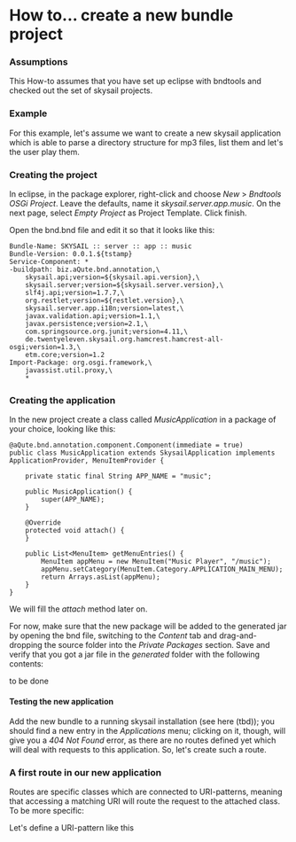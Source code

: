 # How to... create a new bundle project

### Assumptions

This How-to assumes that you have set up eclipse with bndtools and checked out the set of skysail projects.

### Example

For this example, let's assume we want to create a new skysail application which is able to parse a directory structure for mp3 files, list them and let's the user play them.

### Creating the project

In eclipse, in the package explorer, right-click and choose *New* > *Bndtools OSGi Project*. Leave the defaults, name it *skysail.server.app.music*. On the next page, select *Empty Project* as Project Template. Click finish.

Open the bnd.bnd file and edit it so that it looks like this:

```
Bundle-Name: SKYSAIL :: server :: app :: music
Bundle-Version: 0.0.1.${tstamp}
Service-Component: *
-buildpath: biz.aQute.bnd.annotation,\
	skysail.api;version=${skysail.api.version},\
	skysail.server;version=${skysail.server.version},\
	slf4j.api;version=1.7.7,\
	org.restlet;version=${restlet.version},\
	skysail.server.app.i18n;version=latest,\
	javax.validation.api;version=1.1,\
	javax.persistence;version=2.1,\
	com.springsource.org.junit;version=4.11,\
	de.twentyeleven.skysail.org.hamcrest.hamcrest-all-osgi;version=1.3,\
	etm.core;version=1.2
Import-Package: org.osgi.framework,\
	javassist.util.proxy,\
	*
```

### Creating the application

In the new project create a class called *MusicApplication* in a package of your choice, looking like this:

```
@aQute.bnd.annotation.component.Component(immediate = true)
public class MusicApplication extends SkysailApplication implements ApplicationProvider, MenuItemProvider {

	private static final String APP_NAME = "music";

	public MusicApplication() {
		super(APP_NAME);
	}

	@Override
    protected void attach() {
    }

	public List<MenuItem> getMenuEntries() {
		MenuItem appMenu = new MenuItem("Music Player", "/music");
		appMenu.setCategory(MenuItem.Category.APPLICATION_MAIN_MENU);
		return Arrays.asList(appMenu);
	}
}
```
We will fill the *attach* method later on.

For now, make sure that the new package will be added to the generated jar by opening the bnd file, switching to the *Content* tab and drag-and-dropping the source folder into
the *Private Packages* section. Save and verify that you got a 	jar file in the *generated* folder with the following contents:

to be done

#### Testing the new application

Add the new bundle to a running skysail installation (see here (tbd)); you should find a new entry in the *Applications* menu; clicking on it, though, will give you a *404 Not Found* error, as there are no routes defined yet which will deal with requests to this application. So, let's create such a route.

### A first route in our new application

Routes are specific classes which are connected to URI-patterns, meaning that accessing a matching URI will route the request to the attached class. To be more specific: 

Let's define a URI-pattern like this








